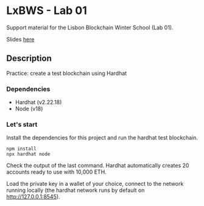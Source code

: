 # LxBWS - Lab 01

Support material for the Lisbon Blockchain Winter School (Lab 01).

Slides [here](https://drive.google.com/drive/folders/1fxPBCplE0fZyLSNnAXb6cMsrV8XYCH0I)

## Description

Practice: create a test blockchain using Hardhat

### Dependencies
* Hardhat (v2.22.18)
* Node (v18)


### Let's start

Install the dependencies for this project and run the hardhat test blockchain.

```shell
npm install
npx hardhat node
```

Check the output of the last command. Hardhat automatically creates 20 accounts
ready to use with 10,000 ETH.

Load the private key in a wallet of your choice, connect to the network running
locally (the hardhat network runs by default on http://127.0.0.1:8545).